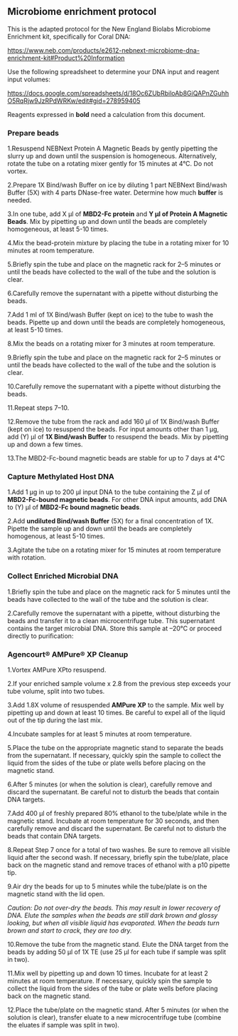 ## Microbiome enrichment protocol
This is the adapted protocol for the New England Biolabs Microbiome Enrichment kit, specifically for Coral DNA:

https://www.neb.com/products/e2612-nebnext-microbiome-dna-enrichment-kit#Product%20Information

Use the following spreadsheet to determine your DNA input and reagent input volumes:

https://docs.google.com/spreadsheets/d/18Oc6ZUbRbiloAb8GiQAPnZGuhhO5RqRjw9JzRPdWRKw/edit#gid=278959405 

Reagents expressed in **bold** need a calculation from this document.

### Prepare beads

1.Resuspend NEBNext Protein A Magnetic Beads by gently pipetting the slurry up and down until the suspension is homogeneous. Alternatively, rotate the tube on a rotating mixer gently for 15 minutes at 4°C. Do not vortex.

2.Prepare 1X Bind/wash Buffer on ice by diluting 1 part NEBNext Bind/wash Buffer (5X) with 4 parts DNase-free water. Determine how much **buffer** is needed.

3.In one tube, add X μl of **MBD2-Fc protein** and **Y μl of Protein A Magnetic Beads**. Mix by pipetting up and down until the beads are completely homogeneous, at least 5-10 times.

4.Mix the bead-protein mixture by placing the tube in a rotating mixer for 10 minutes at room temperature.

5.Briefly spin the tube and place on the magnetic rack for 2–5 minutes or until the beads have collected to the wall of the tube and the solution is clear.

6.Carefully remove the supernatant with a pipette without disturbing the beads.

7.Add 1 ml of 1X Bind/wash Buffer (kept on ice) to the tube to wash the beads. Pipette up and down until the beads are completely homogeneous, at least 5-10 times.

8.Mix the beads on a rotating mixer for 3 minutes at room temperature.

9.Briefly spin the tube and place on the magnetic rack for 2–5 minutes or until the beads have collected to the wall of the tube and the solution is clear.

10.Carefully remove the supernatant with a pipette without disturbing the beads.

11.Repeat steps 7–10.

12.Remove the tube from the rack and add 160 μl of 1X Bind/wash Buffer (kept on ice) to resuspend the beads. For input amounts other than 1 μg, add (Y) μl of **1X Bind/wash Buffer** to resuspend the beads. Mix by pipetting up and down a few times.

13.The MBD2-Fc-bound magnetic beads are stable for up to 7 days at 4°C

### Capture Methylated Host DNA
1.Add 1 μg in up to 200 μl input DNA to the tube containing the Z μl of **MBD2-Fc-bound magnetic beads**. For other DNA input amounts, add DNA to (Y) μl of **MBD2-Fc bound magnetic beads**.

2.Add **undiluted Bind/wash Buffer** (5X) for a final concentration of 1X. Pipette the sample up and down until the beads are completely homogenous, at least 5-10 times. 

3.Agitate the tube on a rotating mixer for 15 minutes at room temperature with rotation.
 
### Collect Enriched Microbial DNA
1.Briefly spin the tube and place on the magnetic rack for 5 minutes until the beads have collected to the wall of the tube and the solution is clear.

2.Carefully remove the supernatant with a pipette, without disturbing the beads and transfer it to a clean microcentrifuge tube. This supernatant contains the target microbial DNA. Store this sample at –20°C or proceed directly to purification: 
### Agencourt® AMPure® XP Cleanup
1.Vortex AMPure XPto resuspend.

2.If your enriched sample volume x 2.8 from the previous step exceeds your tube volume, split into two tubes.

3.Add 1.8X volume of resuspended **AMPure XP** to the sample. Mix well by pipetting up and down at least 10 times. Be careful to expel all of the liquid out of the tip during the last mix.

4.Incubate samples for at least 5 minutes at room temperature.

5.Place the tube on the appropriate magnetic stand to separate the beads from the supernatant. If necessary, quickly spin the sample to collect the liquid from the sides of the tube or plate wells before placing on the magnetic stand.

6.After 5 minutes (or when the solution is clear), carefully remove and discard the supernatant. Be careful not to disturb the beads that contain DNA targets.

7.Add 400 μl of freshly prepared 80% ethanol to the tube/plate while in the magnetic stand. Incubate at room temperature for 30 seconds, and then carefully remove and discard the supernatant. Be careful not to disturb the beads that contain DNA targets.

8.Repeat Step 7 once for a total of two washes. Be sure to remove all visible liquid after the second wash. If necessary, briefly spin the tube/plate, place back on the magnetic stand and remove traces of ethanol with a p10 pipette tip.

9.Air dry the beads for up to 5 minutes while the tube/plate is on the magnetic stand with the lid open.

*Caution: Do not over-dry the beads. This may result in lower recovery of DNA. Elute the samples when the beads are still dark brown and glossy looking, but when all visible liquid has evaporated. When the beads turn brown and start to crack, they are too dry.* 

10.Remove the tube from the magnetic stand. Elute the DNA target from the beads by adding 50 μl of 1X TE (use 25 μl for each tube if sample was split in two).

11.Mix well by pipetting up and down 10 times. Incubate for at least 2 minutes at room temperature. If necessary, quickly spin the sample to collect the liquid from the sides of the tube or plate wells before placing back on the magnetic stand.

12.Place the tube/plate on the magnetic stand. After 5 minutes (or when the solution is clear), transfer eluate to a new microcentrifuge tube (combine the eluates if sample was split in two).

